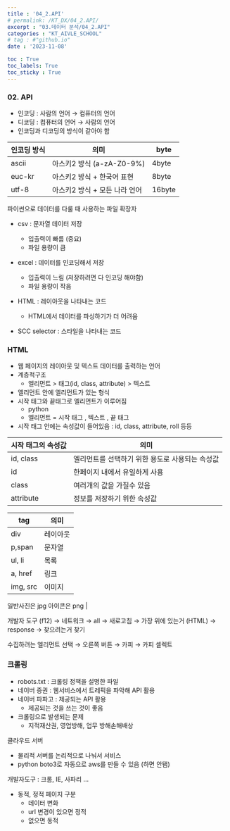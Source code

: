 ```yaml
---
title : '04_2.API' 
# permalink: /KT_DX/04_2.API/
excerpt : "03.데이터 분석/04_2.API"
categories : "KT_AIVLE_SCHOOL"
# tag : #"github.io"
date : '2023-11-08'

toc : True
toc_labels: True
toc_sticky : True
---
```


### 02. API

- 인코딩 : 사람의 언어 → 컴퓨터의 언어
- 디코딩 : 컴퓨터의 언어 → 사람의 언어
- 인코딩과 디코딩의 방식이 같아야 함

| 인코딩 방식 | 의미 | byte |
| --- | --- | --- |
| ascii  | 아스키2 방식 (a-zA-Z0-9%) | 4byte |
| euc-kr | 아스키2 방식 + 한국어 표현 | 8byte |
| utf-8 | 아스키2 방식 + 모든 나라 언어 | 16byte |

파이썬으로 데이터를 다룰 때 사용하는 파일 확장자

- csv : 문자열 데이터 저장
    - 입출력이 빠름 (중요)
    - 파일 용량이 큼
    

- excel : 데이터를 인코딩해서 저장
    - 입출력이 느림 (저장하려면 다 인코딩 해야함)
    - 파일 용량이 작음


- HTML : 레이아웃을 나타내는 코드
    - HTML에서 데이터를 파싱하기가 더 어려움
- SCC selector : 스타일을 나타내는 코드


<p></p>

### HTML

- 웹 페이지의 레이아웃 및 텍스트 데이터를 출력하는 언어
- 계층적구조
    - 엘리먼트 > 태그(id, class, attribute) > 텍스트
- 엘리먼트 안에 엘리먼트가 있는 형식
- 시작 태그와 끝태그로 엘리먼트가 이루어짐
    - <div> python </div>
    - 엘리먼트 = 시작 태그 , 텍스트 , 끝 태그
- 시작 태그 안에는 속성값이 들어있음 : id, class, attribute, roll 등등
    
<p></p>

| 시작 태그의 속성값 | 의미 |
| --- | --- |
| id, class  | 엘리먼트를 선택하기 위한 용도로 사용되는 속성값 |
| id | 한페이지 내에서 유일하게 사용 |
| class | 여러개의 값을 가질수 있음 |
| attribute | 정보를 저장하기 위한 속성값 |

<p></p>

| tag | 의미 |
| --- | --- |
| div | 레이아웃 |
| p,span | 문자열 |
| ul, li | 목록 |
| a, href | 링크 |
| img, src | 이미지
일반사진은 jpg
아이콘은 png |


<p></p>


개발자 도구 (f12) → 네트워크 → all → 새로고침 → 가장 위에 있는거 (HTML) → response → 찾으려는거 찾기 

수집하려는 엘리먼트 선택 → 오른쪽 버튼 → 카피 → 카피 셀렉트 

<p></p>

### 크롤링

- robots.txt : 크롤링 정책을 설명한 파일
- 네이버 증권 : 웹서비스에서 트레픽을 파악해 API 활용
- 네이버 파파고 : 제공되는 API 활용
    - 제공되는 것을 쓰는 것이 좋음
- 크롤링으로 발생되는 문제
    - 지적재산권, 영업방해, 업무 방해손해배상

클라우드 서버

- 물리적 서버를 논리적으로 나눠서 서비스
- python boto3로 자동으로 aws를 만들 수 있음 (하면 안됌)


<p></p>


개발자도구 : 크롬, IE, 사파리 …
- 동적, 정적 페이지 구분
    - 데이터 변화
    - url 변경이 있으면 정적
    - 없으면 동적
